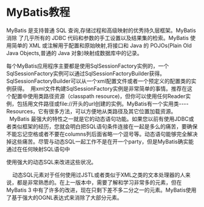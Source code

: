 # MyBatis教程

MyBatis 是支持普通 SQL 查询,存储过程和高级映射的优秀持久层框架。MyBatis 消除 了几乎所有的 JDBC 代码和参数的手工设置以及结果集的检索。MyBatis 使用简单的 XML 或注解用于配置和原始映射,将接口和 Java 的 POJOs(Plain Old Java Objects,普通的 Java 对象)映射成数据库中的记录。

每个MyBatis应用程序主要都是使用SqlSessionFactory实例的，一个SqlSessionFactory实例可以通过SqlSessionFactoryBuilder获得。SqlSessionFactoryBuilder可以从一个xml配置文件或者一个预定义的配置类的实例获得。
 用xml文件构建SqlSessionFactory实例是非常简单的事情。推荐在这个配置中使用类路径资源（classpath resource)，但你可以使用任何Reader实例，包括用文件路径或file://开头的url创建的实例。MyBatis有一个实用类----Resources，它有很多方法，可以方便地从类路径及其它位置加载资源。
  MyBatis 最强大的特性之一就是它的动态语句功能。如果您以前有使用JDBC或者类似框架的经历，您就会明白把SQL语句条件连接在一起是多么的痛苦，要确保不能忘记空格或者不要在columns列后面省略一个逗号等。动态语句能够完全解决掉这些痛苦。尽管与动态SQL一起工作不是在开一个party，但是MyBatis确实能通过在任何映射SQL语句中

使用强大的动态SQL来改进这些状况。

    动态SQL元素对于任何使用过JSTL或者类似于XML之类的文本处理器的人来说，都是非常熟悉的。在上一版本中，需要了解和学习非常多的元素，但在MyBatis 3 中有了许多的改进，现在只剩下差不多二分之一的元素。MyBatis使用了基于强大的OGNL表达式来消除了大部分元素。